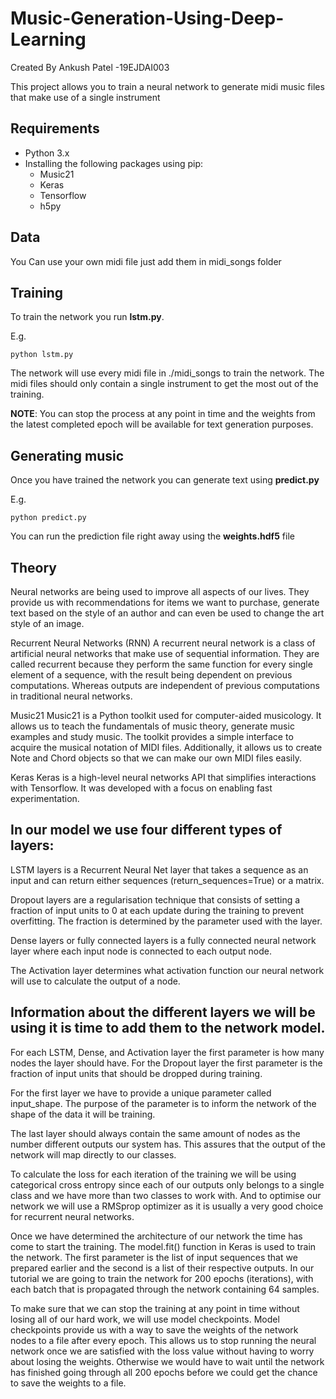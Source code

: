 # Music-Generation-Using-Deep-Learning

Created By Ankush Patel -19EJDAI003

This project allows you to train a neural network to generate midi music files that make use of a single instrument

## Requirements

* Python 3.x
* Installing the following packages using pip:
	* Music21
	* Keras
	* Tensorflow
	* h5py
	
## Data

You Can use your own midi file just add them in midi_songs folder

## Training

To train the network you run **lstm.py**.

E.g.

```
python lstm.py
```

The network will use every midi file in ./midi_songs to train the network. The midi files should only contain a single instrument to get the most out of the training.

**NOTE**: You can stop the process at any point in time and the weights from the latest completed epoch will be available for text generation purposes.

## Generating music

Once you have trained the network you can generate text using **predict.py**

E.g.

```
python predict.py
```

You can run the prediction file right away using the **weights.hdf5** file

## Theory

Neural networks are being used to improve all aspects of our lives. They provide us with recommendations for items we want to purchase, generate text based on the style of an author and can even be used to change the art style of an image.

Recurrent Neural Networks (RNN)
A recurrent neural network is a class of artificial neural networks that make use of sequential information. They are called recurrent because they perform the same function for every single element of a sequence, with the result being dependent on previous computations. Whereas outputs are independent of previous computations in traditional neural networks.

Music21
Music21 is a Python toolkit used for computer-aided musicology. It allows us to teach the fundamentals of music theory, generate music examples and study music. The toolkit provides a simple interface to acquire the musical notation of MIDI files. Additionally, it allows us to create Note and Chord objects so that we can make our own MIDI files easily.

Keras
Keras is a high-level neural networks API that simplifies interactions with Tensorflow. It was developed with a focus on enabling fast experimentation.

## In our model we use four different types of layers:

LSTM layers is a Recurrent Neural Net layer that takes a sequence as an input and can return either sequences (return_sequences=True) or a matrix.

Dropout layers are a regularisation technique that consists of setting a fraction of input units to 0 at each update during the training to prevent overfitting. The fraction is determined by the parameter used with the layer.

Dense layers or fully connected layers is a fully connected neural network layer where each input node is connected to each output node.

The Activation layer determines what activation function our neural network will use to calculate the output of a node.

## Information about the different layers we will be using it is time to add them to the network model.

For each LSTM, Dense, and Activation layer the first parameter is how many nodes the layer should have. For the Dropout layer the first parameter is the fraction of input units that should be dropped during training.

For the first layer we have to provide a unique parameter called input_shape. The purpose of the parameter is to inform the network of the shape of the data it will be training.

The last layer should always contain the same amount of nodes as the number different outputs our system has. This assures that the output of the network will map directly to our classes.

To calculate the loss for each iteration of the training we will be using categorical cross entropy since each of our outputs only belongs to a single class and we have more than two classes to work with. And to optimise our network we will use a RMSprop optimizer as it is usually a very good choice for recurrent neural networks.

Once we have determined the architecture of our network the time has come to start the training. The model.fit() function in Keras is used to train the network. The first parameter is the list of input sequences that we prepared earlier and the second is a list of their respective outputs. In our tutorial we are going to train the network for 200 epochs (iterations), with each batch that is propagated through the network containing 64 samples.

To make sure that we can stop the training at any point in time without losing all of our hard work, we will use model checkpoints. Model checkpoints provide us with a way to save the weights of the network nodes to a file after every epoch. This allows us to stop running the neural network once we are satisfied with the loss value without having to worry about losing the weights. Otherwise we would have to wait until the network has finished going through all 200 epochs before we could get the chance to save the weights to a file.
